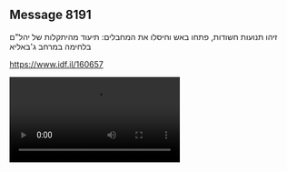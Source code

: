 ## Message 8191

זיהו תנועות חשודות, פתחו באש וחיסלו את המחבלים: 
תיעוד מהיתקלות של יהל"ם בלחימה במרחב ג'באליא

https://www.idf.il/160657

![Video](8191/8191_media.mp4)
